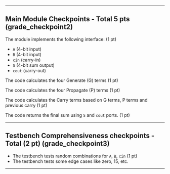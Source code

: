 
---

## Main Module Checkpoints - Total 5 pts (grade_checkpoint2)

The module implements the following interface: (1 pt)
- `A` (4-bit input)
- `B` (4-bit input)
- `cin` (carry-in)
- `S` (4-bit sum output)
- `cout` (carry-out)

The code calculates the four Generate (G) terms (1 pt)

The code calculates the four Propagate (P) terms (1 pt)

The code calculates the Carry terms based on G terms, P terms and previous carry (1 pt)

The code returns the final sum using `S` and `cout` ports. (1 pt)

---

## Testbench Comprehensiveness checkpoints - Total (2 pt) (grade_checkpoint3)

- The testbench tests random combinations for `A`, `B`, `cin` (1 pt)
- The testbench tests some edge cases like zero, 15, etc.


---
